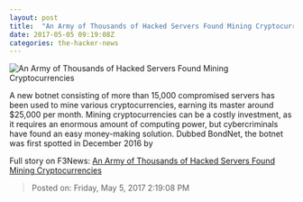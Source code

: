 ```yaml
---
layout: post
title:  "An Army of Thousands of Hacked Servers Found Mining Cryptocurrencies"
date: 2017-05-05 09:19:08Z
categories: the-hacker-news
---
```


![An Army of Thousands of Hacked Servers Found Mining Cryptocurrencies](https://1.bp.blogspot.com/-nEbSaRjS7qE/WQxC3aXRAaI/AAAAAAAAseM/nXGNRSW9EbEiA1NkrEKHPIR-T7CLE0ETwCLcB/s1600/bondnet-windows-hacking-tool.png)

A new botnet consisting of more than 15,000 compromised servers has been used to mine various cryptocurrencies, earning its master around $25,000 per month. Mining cryptocurrencies can be a costly investment, as it requires an enormous amount of computing power, but cybercriminals have found an easy money-making solution. Dubbed BondNet, the botnet was first spotted in December 2016 by


Full story on F3News: [An Army of Thousands of Hacked Servers Found Mining Cryptocurrencies](http://www.f3nws.com/n/XCtpjG)

> Posted on: Friday, May 5, 2017 2:19:08 PM
